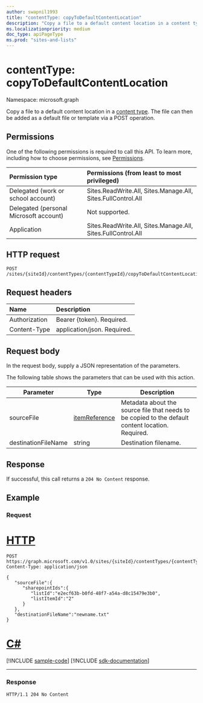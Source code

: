 ```yaml
---
author: swapnil1993
title: "contentType: copyToDefaultContentLocation"
description: "Copy a file to a default content location in a content type."
ms.localizationpriority: medium
doc_type: apiPageType
ms.prod: "sites-and-lists"
---
```


# contentType: copyToDefaultContentLocation
Namespace: microsoft.graph


Copy a file to a default content location in a [content type][contentType]. The file can then be added as a default file or template via a POST operation.

## Permissions  

One of the following permissions is required to call this API. To learn more, including how to choose permissions, see [Permissions](/graph/permissions-reference).

  

|Permission type | Permissions (from least to most privileged) |
|:--------------------|:---------------------------------------------------------|
|Delegated (work or school account) | Sites.ReadWrite.All, Sites.Manage.All, Sites.FullControl.All  |
|Delegated (personal Microsoft account) | Not supported. |
|Application | Sites.ReadWrite.All, Sites.Manage.All, Sites.FullControl.All |

  

## HTTP request

<!-- {
  "blockType": "ignored"
}
-->

```http
POST /sites/{siteId}/contentTypes/{contentTypeId}/copyToDefaultContentLocation 
```

## Request headers
|Name|Description|
|:---|:---|
|Authorization|Bearer {token}. Required.|
|Content-Type|application/json. Required.|

## Request body
In the request body, supply a JSON representation of the parameters.

The following table shows the parameters that can be used with this action.


|Parameter|Type|Description|
|-|-|-|
|sourceFile| [itemReference](../resources/itemreference.md) |Metadata about the source file that needs to be copied to the default content location. Required.|
|destinationFileName| string |Destination filename. |

## Response


If successful, this call returns a `204 No Content` response.

## Example

### Request


# [HTTP](#tab/http)
<!-- {
  "blockType": "request",
  "name": "contenttype_copytodefaultcontentlocation"
}
-->
```http
POST https://graph.microsoft.com/v1.0/sites/{siteId}/contentTypes/{contentTypeId}/copyToDefaultContentLocation 
Content-Type: application/json

{
   "sourceFile":{
      "sharepointIds":{
         "listId":"e2ecf63b-b0fd-48f7-a54a-d8c15479e3b0",
         "listItemId":"2"
      }
   },
   "destinationFileName":"newname.txt"
}
```

# [C#](#tab/csharp)
[!INCLUDE [sample-code](../includes/snippets/csharp/contenttype-copytodefaultcontentlocation-csharp-snippets.md)]
[!INCLUDE [sdk-documentation](../includes/snippets/snippets-sdk-documentation-link.md)]

---

### Response


<!-- { "blockType": "response" } -->

```http
HTTP/1.1 204 No Content
```

  

[contentType]: ../resources/contentType.md
